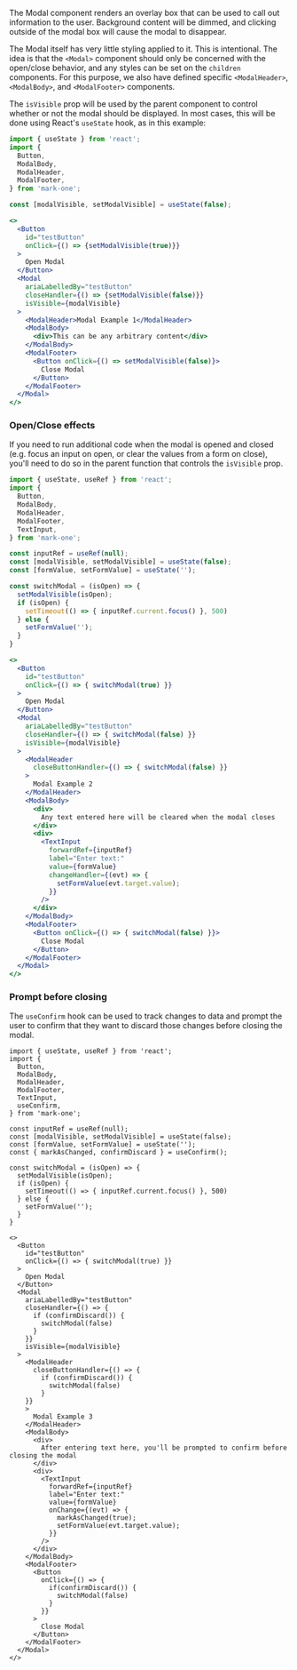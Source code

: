 The Modal component renders an overlay box that can be used to call out information to the user. Background content will be dimmed, and clicking outside of the modal box will cause the modal to disappear.

The Modal itself has very little styling applied to it. This is intentional. The idea is that the `<Modal>` component should only be concerned with the open/close behavior, and any styles can be set on the `children` components. For this purpose, we also have defined specific `<ModalHeader>`, `<ModalBody>`, and `<ModalFooter>` components.

The `isVisible` prop will be used by the parent component to control whether or not the modal should be displayed. In most cases, this will be done using React's `useState` hook, as in this example:

```jsx
import { useState } from 'react';
import { 
  Button,
  ModalBody,
  ModalHeader,
  ModalFooter,
} from 'mark-one';

const [modalVisible, setModalVisible] = useState(false);

<>
  <Button
    id="testButton"
    onClick={() => {setModalVisible(true)}}
  >
    Open Modal
  </Button>
  <Modal
    ariaLabelledBy="testButton"
    closeHandler={() => {setModalVisible(false)}}
    isVisible={modalVisible}
  >
    <ModalHeader>Modal Example 1</ModalHeader>
    <ModalBody>
      <div>This can be any arbitrary content</div>
    </ModalBody>
    <ModalFooter>
      <Button onClick={() => setModalVisible(false)}>
        Close Modal
      </Button>
    </ModalFooter>
  </Modal>
</>
```

### Open/Close effects

If you need to run additional code when the modal is opened and closed (e.g. focus an input on open, or clear the values from a form on close), you'll need to do so in the parent function that controls the `isVisible` prop.

```jsx
import { useState, useRef } from 'react';
import {
  Button,
  ModalBody,
  ModalHeader,
  ModalFooter,
  TextInput,
} from 'mark-one';

const inputRef = useRef(null);
const [modalVisible, setModalVisible] = useState(false);
const [formValue, setFormValue] = useState('');

const switchModal = (isOpen) => {
  setModalVisible(isOpen);
  if (isOpen) {
    setTimeout(() => { inputRef.current.focus() }, 500)
  } else {
    setFormValue('');
  }
}

<>
  <Button
    id="testButton"
    onClick={() => { switchModal(true) }}
  >
    Open Modal
  </Button>
  <Modal
    ariaLabelledBy="testButton"
    closeHandler={() => { switchModal(false) }}
    isVisible={modalVisible}
  >
    <ModalHeader
      closeButtonHandler={() => { switchModal(false) }}
    >
      Modal Example 2
    </ModalHeader>
    <ModalBody>
      <div>
        Any text entered here will be cleared when the modal closes
      </div>
      <div>
        <TextInput
          forwardRef={inputRef}
          label="Enter text:"
          value={formValue}
          changeHandler={(evt) => {
            setFormValue(evt.target.value);
          }}
        />
      </div>
    </ModalBody>
    <ModalFooter>
      <Button onClick={() => { switchModal(false) }}>
        Close Modal
      </Button>
    </ModalFooter>
  </Modal>
</>
```

### Prompt before closing

The `useConfirm` hook can be used to track changes to data and prompt the user to confirm that they want to discard those changes before closing the modal.

```tsx
import { useState, useRef } from 'react';
import {
  Button,
  ModalBody,
  ModalHeader,
  ModalFooter,
  TextInput,
  useConfirm,
} from 'mark-one';

const inputRef = useRef(null);
const [modalVisible, setModalVisible] = useState(false);
const [formValue, setFormValue] = useState('');
const { markAsChanged, confirmDiscard } = useConfirm();

const switchModal = (isOpen) => {
  setModalVisible(isOpen);
  if (isOpen) {
    setTimeout(() => { inputRef.current.focus() }, 500)
  } else {
    setFormValue('');
  }
}

<>
  <Button
    id="testButton"
    onClick={() => { switchModal(true) }}
  >
    Open Modal
  </Button>
  <Modal
    ariaLabelledBy="testButton"
    closeHandler={() => { 
      if (confirmDiscard()) {
        switchModal(false)
      }
    }}
    isVisible={modalVisible}
  >
    <ModalHeader
      closeButtonHandler={() => { 
        if (confirmDiscard()) {
          switchModal(false)
        }
    }}
    >
      Modal Example 3
    </ModalHeader>
    <ModalBody>
      <div>
        After entering text here, you'll be prompted to confirm before closing the modal
      </div>
      <div>
        <TextInput
          forwardRef={inputRef}
          label="Enter text:"
          value={formValue}
          onChange={(evt) => {
            markAsChanged(true);
            setFormValue(evt.target.value);
          }}
        />
      </div>
    </ModalBody>
    <ModalFooter>
      <Button 
        onClick={() => { 
          if(confirmDiscard()) {
            switchModal(false)
          }
        }}
      >
        Close Modal
      </Button>
    </ModalFooter>
  </Modal>
</>
```
